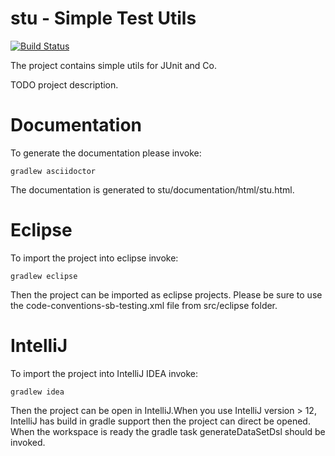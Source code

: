 # stu - Simple Test Utils

[![Build Status](https://buildhive.cloudbees.com/job/Seitenbau/job/stu/badge/icon)](https://buildhive.cloudbees.com/job/Seitenbau/job/stu/)

The project contains simple utils for JUnit and Co.

TODO project description.
# Documentation
To generate the documentation please invoke:

	gradlew asciidoctor

The documentation is generated to stu/documentation/html/stu.html.

# Eclipse 

To import the project into eclipse invoke:

	gradlew eclipse
	
Then the project can be imported as eclipse projects.
Please be sure to use the code-conventions-sb-testing.xml file from src/eclipse folder.

# IntelliJ

To import the project into IntelliJ IDEA  invoke:

    gradlew idea

Then the project can be open in IntelliJ.When you use IntelliJ version > 12, IntelliJ has build in
gradle support  then the project can direct be opened. When the workspace is ready the gradle task generateDataSetDsl should be invoked.
